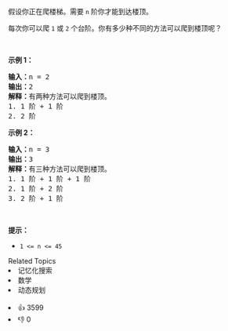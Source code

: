 <p>假设你正在爬楼梯。需要 <code>n</code>&nbsp;阶你才能到达楼顶。</p>

<p>每次你可以爬 <code>1</code> 或 <code>2</code> 个台阶。你有多少种不同的方法可以爬到楼顶呢？</p>

<p>&nbsp;</p>

<p><strong>示例 1：</strong></p>

<pre>
<strong>输入：</strong>n = 2
<strong>输出：</strong>2
<strong>解释：</strong>有两种方法可以爬到楼顶。
1. 1 阶 + 1 阶
2. 2 阶</pre>

<p><strong>示例 2：</strong></p>

<pre>
<strong>输入：</strong>n = 3
<strong>输出：</strong>3
<strong>解释：</strong>有三种方法可以爬到楼顶。
1. 1 阶 + 1 阶 + 1 阶
2. 1 阶 + 2 阶
3. 2 阶 + 1 阶
</pre>

<p>&nbsp;</p>

<p><strong>提示：</strong></p>

<ul> 
 <li><code>1 &lt;= n &lt;= 45</code></li> 
</ul>

<div><div>Related Topics</div><div><li>记忆化搜索</li><li>数学</li><li>动态规划</li></div></div><br><div><li>👍 3599</li><li>👎 0</li></div>